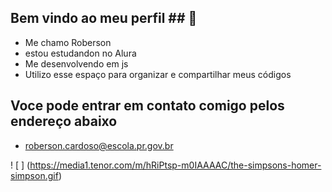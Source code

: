 ## Bem vindo ao meu perfil ## 🤙

- Me chamo Roberson
- estou estudandon no Alura
- Me desenvolvendo em js
- Utilizo esse espaço para organizar e compartilhar meus códigos
  
## Voce pode entrar em contato comigo pelos endereço abaixo ##

- roberson.cardoso@escola.pr.gov.br
 
 ! [ ] (https://media1.tenor.com/m/hRiPtsp-m0IAAAAC/the-simpsons-homer-simpson.gif) 
